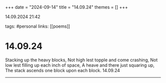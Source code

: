 +++
date = "2024-09-14"
title = "14.09.24"
themes = []
+++

14.09.2024 21:42

tags: #personal
links: [[poems]]

# 14.09.24

Stacking up the heavy blocks,
Not high lest topple and come crashing,
Not low lest filling up each inch of space,
A heave and there just squaring up,
The stack ascends one block upon each block.
14.09.24

---

